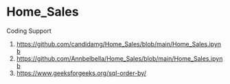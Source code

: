 # Home_Sales

Coding Support
1. https://github.com/candidamg/Home_Sales/blob/main/Home_Sales.ipynb
2. https://github.com/Annbelbella/Home_Sales/blob/main/Home_Sales.ipynb
3. https://www.geeksforgeeks.org/sql-order-by/
